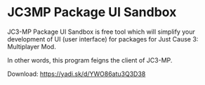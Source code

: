# JC3MP Package UI Sandbox
JC3-MP Package UI Sandbox is free tool which will simplify your development of UI (user interface) for packages for Just Cause 3: Multiplayer Mod.

In other words, this program feigns the client of JC3-MP.

Download: https://yadi.sk/d/YWO86atu3Q3D38